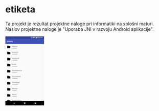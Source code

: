# etiketa

Ta projekt je rezultat projektne naloge pri informatiki na splošni maturi.
Naslov projektne naloge je "Uporaba JNI v razvoju Android aplikacije".


<img alt="Uporabniški vmesnik" src="screens/1_main_screen.png" width="24%">
